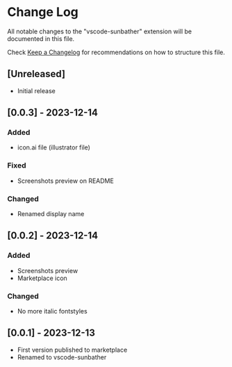 # Change Log

All notable changes to the "vscode-sunbather" extension will be documented in this file.

Check [Keep a Changelog](http://keepachangelog.com/) for recommendations on how to structure this file.

## [Unreleased]

- Initial release

## [0.0.3] - 2023-12-14

### Added

- icon.ai file (illustrator file)

### Fixed

- Screenshots preview on README

### Changed

- Renamed display name

## [0.0.2] - 2023-12-14

### Added

- Screenshots preview
- Marketplace icon

### Changed

- No more italic fontstyles

## [0.0.1] - 2023-12-13

- First version published to marketplace
- Renamed to vscode-sunbather

